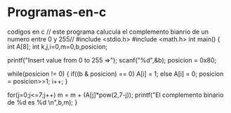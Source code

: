 # Programas-en-c
codigos en c
// este programa calucula el complemento bianrio de un numero entre 0 y 255//
#include <stdio.h>
#include <math.h>
int main()
{
int A[8];
int k,j,i=0,m=0,b,posicion;

printf("Insert value from 0 to 255 =>");
scanf("%d",&b);
posicion = 0x80;

while(posicion != 0)
 {
 if((b & posicion) == 0)
 A[i] = 1;
  else
  A[i] = 0;
 posicion = posicion>>1;
 i++;
 }

for(j=0;j<=7;j++)
m = m + (A[j]*pow(2,7-j));
printf("El complemento binario de %d es %d \n",b,m);
}

